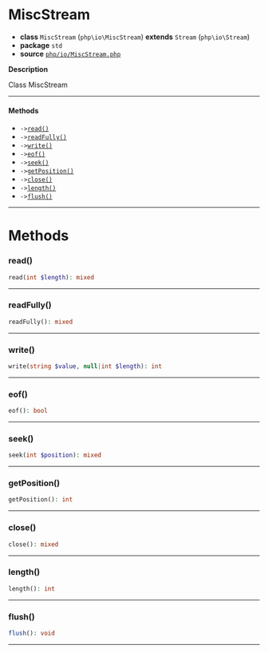 # MiscStream

- **class** `MiscStream` (`php\io\MiscStream`) **extends** `Stream` (`php\io\Stream`)
- **package** `std`
- **source** [`php/io/MiscStream.php`](./src/main/resources/JPHP-INF/sdk/php/io/MiscStream.php)

**Description**

Class MiscStream

---

#### Methods

- `->`[`read()`](#method-read)
- `->`[`readFully()`](#method-readfully)
- `->`[`write()`](#method-write)
- `->`[`eof()`](#method-eof)
- `->`[`seek()`](#method-seek)
- `->`[`getPosition()`](#method-getposition)
- `->`[`close()`](#method-close)
- `->`[`length()`](#method-length)
- `->`[`flush()`](#method-flush)

---
# Methods

<a name="method-read"></a>

### read()
```php
read(int $length): mixed
```

---

<a name="method-readfully"></a>

### readFully()
```php
readFully(): mixed
```

---

<a name="method-write"></a>

### write()
```php
write(string $value, null|int $length): int
```

---

<a name="method-eof"></a>

### eof()
```php
eof(): bool
```

---

<a name="method-seek"></a>

### seek()
```php
seek(int $position): mixed
```

---

<a name="method-getposition"></a>

### getPosition()
```php
getPosition(): int
```

---

<a name="method-close"></a>

### close()
```php
close(): mixed
```

---

<a name="method-length"></a>

### length()
```php
length(): int
```

---

<a name="method-flush"></a>

### flush()
```php
flush(): void
```

---
